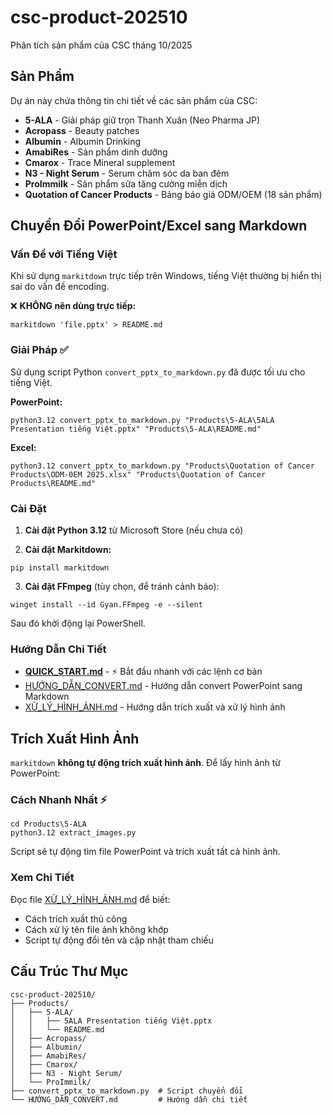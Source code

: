 # csc-product-202510
Phân tích sản phẩm của CSC tháng 10/2025

## Sản Phẩm

Dự án này chứa thông tin chi tiết về các sản phẩm của CSC:

- **5-ALA** - Giải pháp giữ trọn Thanh Xuân (Neo Pharma JP)
- **Acropass** - Beauty patches
- **Albumin** - Albumin Drinking
- **AmabiRes** - Sản phẩm dinh dưỡng
- **Cmarox** - Trace Mineral supplement
- **N3 - Night Serum** - Serum chăm sóc da ban đêm
- **ProImmilk** - Sản phẩm sữa tăng cường miễn dịch
- **Quotation of Cancer Products** - Bảng báo giá ODM/OEM (18 sản phẩm)

## Chuyển Đổi PowerPoint/Excel sang Markdown

### Vấn Đề với Tiếng Việt

Khi sử dụng `markitdown` trực tiếp trên Windows, tiếng Việt thường bị hiển thị sai do vấn đề encoding.

❌ **KHÔNG nên dùng trực tiếp:**
```shell
markitdown 'file.pptx' > README.md
```

### Giải Pháp ✅

Sử dụng script Python `convert_pptx_to_markdown.py` đã được tối ưu cho tiếng Việt.

**PowerPoint:**
```shell
python3.12 convert_pptx_to_markdown.py "Products\5-ALA\5ALA Presentation tiếng Việt.pptx" "Products\5-ALA\README.md"
```

**Excel:**
```shell
python3.12 convert_pptx_to_markdown.py "Products\Quotation of Cancer Products\ODM-0EM 2025.xlsx" "Products\Quotation of Cancer Products\README.md"
```

### Cài Đặt

1. **Cài đặt Python 3.12** từ Microsoft Store (nếu chưa có)

2. **Cài đặt Markitdown:**
```shell
pip install markitdown
```

3. **Cài đặt FFmpeg** (tùy chọn, để tránh cảnh báo):
```shell
winget install --id Gyan.FFmpeg -e --silent
```
Sau đó khởi động lại PowerShell.

### Hướng Dẫn Chi Tiết

- **[QUICK_START.md](QUICK_START.md)** - ⚡ Bắt đầu nhanh với các lệnh cơ bản
- [HƯỚNG_DẪN_CONVERT.md](HƯỚNG_DẪN_CONVERT.md) - Hướng dẫn convert PowerPoint sang Markdown
- [XỬ_LÝ_HÌNH_ẢNH.md](XỬ_LÝ_HÌNH_ẢNH.md) - Hướng dẫn trích xuất và xử lý hình ảnh

## Trích Xuất Hình Ảnh

`markitdown` **không tự động trích xuất hình ảnh**. Để lấy hình ảnh từ PowerPoint:

### Cách Nhanh Nhất ⚡
```shell
cd Products\5-ALA
python3.12 extract_images.py
```

Script sẽ tự động tìm file PowerPoint và trích xuất tất cả hình ảnh.

### Xem Chi Tiết
Đọc file [XỬ_LÝ_HÌNH_ẢNH.md](XỬ_LÝ_HÌNH_ẢNH.md) để biết:
- Cách trích xuất thủ công
- Cách xử lý tên file ảnh không khớp
- Script tự động đổi tên và cập nhật tham chiếu

## Cấu Trúc Thư Mục

```
csc-product-202510/
├── Products/
│   ├── 5-ALA/
│   │   ├── 5ALA Presentation tiếng Việt.pptx
│   │   └── README.md
│   ├── Acropass/
│   ├── Albumin/
│   ├── AmabiRes/
│   ├── Cmarox/
│   ├── N3 - Night Serum/
│   └── ProImmilk/
├── convert_pptx_to_markdown.py  # Script chuyển đổi
└── HƯỚNG_DẪN_CONVERT.md         # Hướng dẫn chi tiết
```